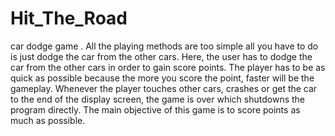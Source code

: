 # Hit_The_Road
car dodge game
. All the playing methods are too simple all you have to do is just dodge the car from the other cars. Here, the user has to dodge the car from the other cars in order to gain score points. The player has to be as quick as possible because the more you score the point, faster will be the gameplay. Whenever the player touches other cars, crashes or get the car to the end of the display screen, the game is over which shutdowns the program directly. The main objective of this game is to score points as much as possible. 

